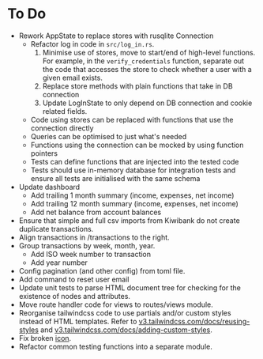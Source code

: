 # To Do

- Rework AppState to replace stores with rusqlite Connection
  - Refactor log in code in `src/log_in.rs`.
    1. Minimise use of stores, move to start/end of high-level functions.
       For example, in the `verify_credentials` function, separate out the code
       that accesses the store to check whether a user with a given email exists.
    1. Replace store methods with plain functions that take in DB connection
    1. Update LogInState to only depend on DB connection and cookie related fields.
  - Code using stores can be replaced with functions that use the connection directly
  - Queries can be optimised to just what's needed
  - Functions using the connection can be mocked by using function pointers
  - Tests can define functions that are injected into the tested code
  - Tests should use in-memory database for integration tests and ensure all tests
    are initialised with the same schema
- Update dashboard
  - Add trailing 1 month summary (income, expenses, net income)
  - Add trailing 12 month summary (income, expenses, net income)
  - Add net balance from account balances
- Ensure that simple and full csv imports from Kiwibank do not create duplicate
  transactions.
- Align transactions in /transactions to the right.
- Group transactions by week, month, year.
  - Add ISO week number to transaction
  - Add year number
- Config pagination (and other config) from toml file.
- Add command to reset user email
- Update unit tests to parse HTML document tree for checking for the existence
  of nodes and attributes.
- Move route handler code for views to routes/views module.
- Reorganise tailwindcss code to use partials and/or custom styles instead of
  HTML templates.
  Refer to [v3.tailwindcss.com/docs/reusing-styles](https://v3.tailwindcss.com/docs/reusing-styles) and [v3.tailwindcss.com/docs/adding-custom-styles](https://v3.tailwindcss.com/docs/adding-custom-styles).
- Fix broken [icon](./static/seal.png).
- Refactor common testing functions into a separate module.
